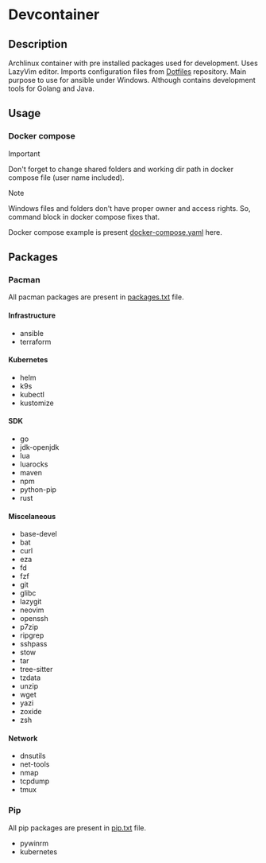 # Devcontainer

## Description

Archlinux container with pre installed packages used for development. Uses LazyVim editor. Imports configuration files from [Dotfiles](https://github.com/ssongin/dotfiles) repository. Main purpose to use for ansible under Windows. Although contains development tools for Golang and Java.

## Usage

### Docker compose

> [!IMPORTANT]
> Don't forget to change shared folders and working dir path in docker compose file (user name included).

> [!NOTE]
> Windows files and folders don't have proper owner and access rights. So, command block in docker compose fixes that.

Docker compose example is present [docker-compose.yaml](https://github.com/ssongin/devcontainer/blob/master/docker-compose.yaml) here.

## Packages

### Pacman

All pacman packages are present in [packages.txt](https://github.com/ssongin/devcontainer/blob/master/packages.txt) file.

#### Infrastructure

* ansible
* terraform

#### Kubernetes

* helm
* k9s
* kubectl
* kustomize

#### SDK

* go
* jdk-openjdk
* lua
* luarocks
* maven
* npm
* python-pip
* rust

#### Miscelaneous

* base-devel
* bat
* curl
* eza
* fd
* fzf
* git
* glibc
* lazygit
* neovim
* openssh
* p7zip
* ripgrep
* sshpass
* stow
* tar
* tree-sitter
* tzdata
* unzip
* wget
* yazi
* zoxide
* zsh

#### Network

* dnsutils
* net-tools
* nmap
* tcpdump
* tmux

### Pip

All pip packages are present in [pip.txt](https://github.com/ssongin/devcontainer/blob/master/pip.txt) file.

* pywinrm
* kubernetes

